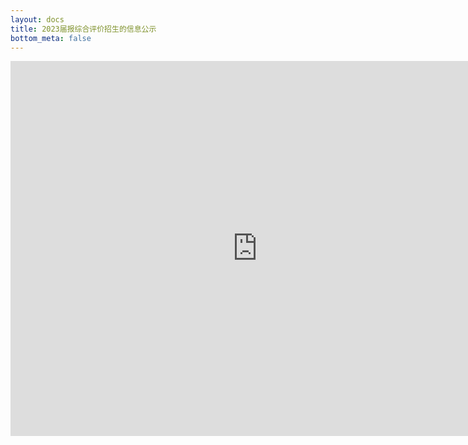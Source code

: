 ```yaml
---
layout: docs
title: 2023届报综合评价招生的信息公示
bottom_meta: false
---
```



<iframe width="790" height="600" frameborder="0" scrolling="no" src="https://view.officeapps.live.com/op/embed.aspx?src=https%3A%2F%2Fpan%2Eknockblog%2Etop%3A443%2Fapi%2Fraw%2F%3Fpath%3D%2FTemp%2F2023%25E5%25B1%258A%25E6%258A%25A5%25E7%25BB%25BC%25E5%2590%2588%25E8%25AF%2584%25E4%25BB%25B7%25E6%258B%259B%25E7%2594%259F%25E7%259A%2584%25E4%25BF%25A1%25E6%2581%25AF%25E5%2585%25AC%25E7%25A4%25BA%2Exlsx&waccluster=PJP1"></iframe>